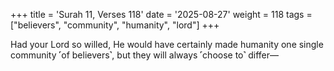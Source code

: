 +++
title = 'Surah 11, Verses 118'
date = '2025-08-27'
weight = 118
tags = ["believers", "community", "humanity", "lord"]
+++

Had your Lord so willed, He would have certainly made humanity one single community ˹of believers˺, but they will always ˹choose to˺ differ—